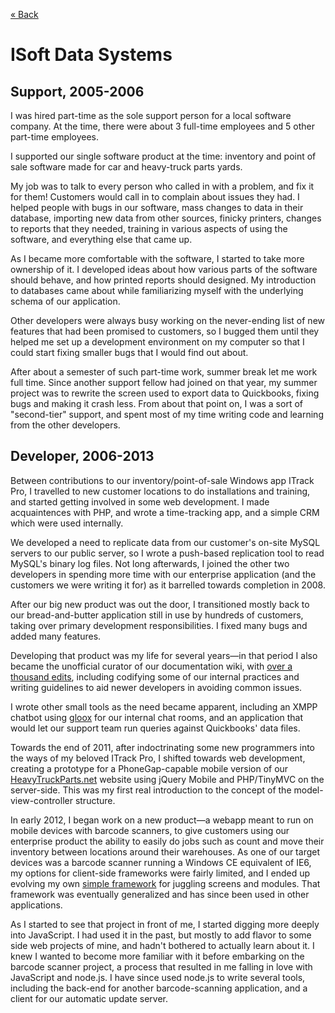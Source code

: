 <div class="no-print">

[« Back](//tehshrike.github.io/resume/)

</div>

ISoft Data Systems
=====

Support, 2005-2006
-----
I was hired part-time as the sole support person for a local software company. At the time, there were about 3 full-time employees and 5 other part-time employees.

I supported our single software product at the time: inventory and point of sale software made for car and heavy-truck parts yards.

My job was to talk to every person who called in with a problem, and fix it for them!  Customers would call in to complain about issues they had.  I helped people with bugs in our software, mass changes to data in their database, importing new data from other sources, finicky printers, changes to reports that they needed, training in various aspects of using the software, and everything else that came up.

As I became more comfortable with the software, I started to take more ownership of it.  I developed ideas about how various parts of the software should behave, and how printed reports should designed.  My introduction to databases came about while familiarizing myself with the underlying schema of our application.

Other developers were always busy working on the never-ending list of new features that had been promised to customers, so I bugged them until they helped me set up a development environment on my computer so that I could start fixing smaller bugs that I would find out about.

After about a semester of such part-time work, summer break let me work full time.  Since another support fellow had joined on that year, my summer project was to rewrite the screen used to export data to Quickbooks, fixing bugs and making it crash less.  From about that point on, I was a sort of "second-tier" support, and spent most of my time writing code and learning from the other developers.

Developer, 2006-2013
-----
Between contributions to our inventory/point-of-sale Windows app ITrack Pro, I travelled to new customer locations to do installations and training, and started getting involved in some web development.  I made acquaintences with PHP, and wrote a time-tracking app, and a simple CRM which were used internally.

We developed a need to replicate data from our customer's on-site MySQL servers to our public server, so I wrote a push-based replication tool to read MySQL's binary log files.  Not long afterwards, I joined the other two developers in spending more time with our enterprise application (and the customers we were writing it for) as it barrelled towards completion in 2008.

After our big new product was out the door, I transitioned mostly back to our bread-and-butter application still in use by hundreds of customers, taking over primary development responsibilities.  I fixed many bugs and added many features.

Developing that product was my life for several years—in that period I also became the unofficial curator of our documentation wiki, with [over a thousand edits](http://wikido.isoftdata.com/index.php?title=Special:Contributions&limit=200&target=Duff), including codifying some of our internal practices and writing guidelines to aid newer developers in avoiding common issues.

I wrote other small tools as the need became apparent, including an XMPP chatbot using [gloox](http://www.camaya.net/gloox/) for our internal chat rooms, and an application that would let our support team run queries against Quickbooks' data files.

Towards the end of 2011, after indoctrinating some new programmers into the ways of my beloved ITrack Pro, I shifted towards web development, creating a prototype for a PhoneGap-capable mobile version of our [HeavyTruckParts.net](http://www.heavytruckparts.net/) website using jQuery Mobile and PHP/TinyMVC on the server-side.  This was my first real introduction to the concept of the model-view-controller structure.

In early 2012, I began work on a new product—a webapp meant to run on mobile devices with barcode scanners, to give customers using our enterprise product the ability to easily do jobs such as count and move their inventory between locations around their warehouses.  As one of our target devices was a barcode scanner running a Windows CE equivalent of IE6, my options for client-side frameworks were fairly limited, and I ended up evolving my own [simple framework](http://wikido.isoftdata.com/index.php/Web_development/CatHerder) for juggling screens and modules.  That framework was eventually generalized and has since been used in other applications.

As I started to see that project in front of me, I started digging more deeply into JavaScript.  I had used it in the past, but mostly to add flavor to some side web projects of mine, and hadn't bothered to actually learn about it.  I knew I wanted to become more familiar with it before embarking on the barcode scanner project, a process that resulted in me falling in love with JavaScript and node.js.  I have since used node.js to write several tools, including the back-end for another barcode-scanning application, and a client for our automatic update server.

